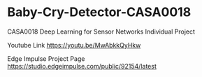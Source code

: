 # Baby-Cry-Detector-CASA0018
CASA0018 Deep Learning for Sensor Networks Individual Project

Youtube Link https://youtu.be/MwAbkkQyHkw

Edge Impulse Project Page https://studio.edgeimpulse.com/public/92154/latest 


